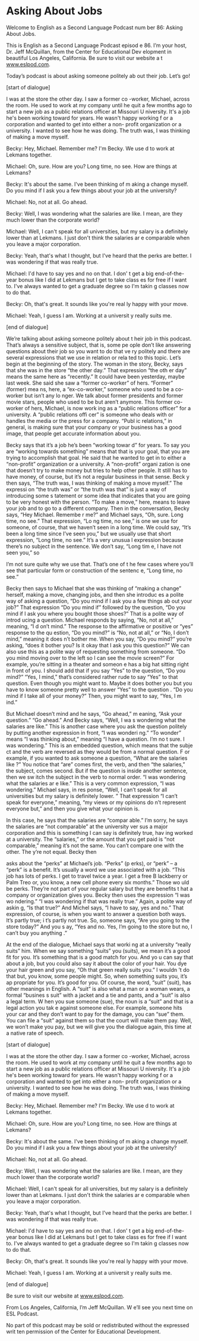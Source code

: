 # Asking About Jobs

Welcome to English as a Second Language Podcast num ber 86: Asking About Jobs.

This is English as a Second Language Podcast episod e 86. I’m your host, Dr. Jeff McQuillan, from the Center for Educational Dev elopment in beautiful Los Angeles, California. Be sure to visit our website a t www.eslpod.com.

Today’s podcast is about asking someone politely ab out their job. Let’s go!

[start of dialogue]

I was at the store the other day. I saw a former co -worker, Michael, across the room. He used to work at my company until he quit a  few months ago to start a new job as a public relations officer at Missouri U niversity. It's a job he's been working toward for years. He wasn't happy working f or a corporation and wanted to get into either a non- profit organization or a university. I wanted to see how he was doing. The truth was, I was thinking of making a move myself.

Becky: Hey, Michael. Remember me? I'm Becky. We use d to work at Lekmans together.

Michael: Oh, sure. How are you? Long time, no see. How are things at Lekmans?

Becky: It's about the same. I've been thinking of m aking a change myself. Do you mind if I ask you a few things about your job at the university?

Michael: No, not at all. Go ahead.

Becky: Well, I was wondering what the salaries are like. I mean, are they much lower than the corporate world?

Michael: Well, I can't speak for all universities, but my salary is a definitely lower than at Lekmans. I just don't think the salaries ar e comparable when you leave a major corporation.

Becky: Yeah, that's what I thought, but I've heard that the perks are better. I was wondering if that was really true.

Michael: I'd have to say yes and no on that. I don' t get a big end-of-the-year bonus like I did at Lekmans but I get to take class es for free if I want to. I've always wanted to get a graduate degree so I'm takin g classes now to do that.

Becky: Oh, that's great. It sounds like you're real ly happy with your move.

Michael: Yeah, I guess I am. Working at a universit y really suits me.

[end of dialogue]

We’re talking about asking someone politely about t heir job in this podcast. That’s always a sensitive subject, that is, some pe ople don’t like answering questions about their job so you want to do that ve ry politely and there are several expressions that we use in relation or rela ted to this topic. Let’s begin at the beginning of the story. The woman in the story,  Becky, says that she was in the store “the other day.” That expression “the oth er day” means the same here as “recently.” It could have been yesterday, maybe last week. She said she saw a “former co-worker” of hers. “Former” (former) mea ns, here, a “ex-co-worker,” someone who used to be a co-worker but isn’t any lo nger. We talk about former presidents and former movie stars, people who used to be but aren’t anymore. This former co-worker of hers, Michael, is now work ing as a “public relations officer” for a university. A “public relations offi cer” is someone who deals with or handles the media or the press for a company. “Publ ic relations,” in general, is making sure that your company or your business has a good image, that people get accurate information about you.

Becky says that it’s a job he’s been “working towar d” for years. To say you are “working towards something” means that that is your  goal, that you are trying to accomplish that goal. He said that he wanted to get  in to either a “non-profit” organization or a university. A “non-profit” organi zation is one that doesn’t try to make money but tries to help other people. It still  has to have money, of course, but it’s not a regular business in that sense. Beck y then says, “The truth was, I was thinking of making a move myself.” The expressi on “the truth was” or “the truth was that” is just a way of introducing some s tatement or some idea that indicates that you are going to be very honest with  the person. “To make a move,” here, means to leave your job and to go to a  different company. Then in the conversation, Becky says, “Hey Michael. Remembe r me?” and Michael says, “Oh, sure. Long time, no see.” That expression, “Lo ng time, no see,” is one we use for someone, of course, that we haven’t seen in  a long time. We could say, “It’s been a long time since I’ve seen you,” but we  usually use that short expression, “Long time, no see.” It’s a very unusua l expression because there’s no subject in the sentence. We don’t say, “Long tim e, I have not seen you,” so

I’m not sure quite why we use that. That’s one of t he few cases where you’ll see that particular form or construction of the sentenc e, “Long time, no see.”

Becky then says to Michael that she was thinking of  “making a change” herself, making a move, changing jobs, and then she introduc es a polite way of asking a question, “Do you mind if I ask you a few things ab out your job?” That expression “Do you mind if” followed by the question, “Do you mind if I ask you where you bought those shoes?” That is a polite way of introd ucing a question. Michael responds by saying, “No, not at all,” meaning, “I d on’t mind.” The response to the affirmative or positive or “yes” response to the qu estion, “Do you mind?” is “No, not at all,” or “No, I don’t mind,” meaning it does n’t bother me. When you say, “Do you mind?” you’re asking, “does it bother you? Is it okay that I ask you this question?” We can also use this as a polite way of requesting something from someone. “Do you mind moving over to the left so I can see the movie screen?” For example, you’re sitting in a theater and someon e has a big hat sitting right in front of you. I should add that if you say “Yes” to  the question, “Do you mind?” “Yes, I mind,” that’s considered rather rude to say  “Yes” to that question. Even though you might want to. Maybe it does bother you but you have to know someone pretty well to answer “Yes” to the question . “Do you mind if I take all of your money?” Then, you might want to say, “Yes, I m ind.”

But Michael doesn’t mind and he says, “Go ahead,” m eaning, “Ask your question.”  “Go ahead.” And Becky says, “Well, I wa s wondering what the salaries are like.” This is another case where you ask the question politely by putting another expression in front, “I was wonderi ng.” “To wonder” means “I was thinking about,” meaning “I have a question. I’m no t sure. I was wondering.” This is an embedded question, which means that the subje ct and the verb are reversed as they would be from a normal question. F or example, if you wanted to ask someone a question, “What are the salaries like ?” You notice that “are” comes first, the verb, and then “the salaries,” the  subject, comes second. But if the question is inside another sentence, then we sw itch the subject in the verb to normal order. “I was wondering what the salaries ar e like.” This is a very common expression, “I was wondering.” Michael says, in res ponse, “Well, I can’t speak for all universities but my salary is definitely lower. ” That expression “I can’t speak for everyone,” meaning, “my views or my opinions do n’t represent everyone but,” and then you give what your opinion is.

In this case, he says that the salaries are “compar able.” I’m sorry, he says the salaries are “not comparable” at the university ver sus a major corporation and this is something I can say is definitely true, hav ing worked at a university. The “salaries,” or the amount that you get paid is “not  comparable,” meaning it’s not the same. You can’t compare one with the other. The y’re not equal. Becky then

asks about the “perks” at Michael’s job. “Perks” (p erks), or “perk” – a “perk” is a benefit. It’s usually a word we use associated with  a job. “This job has lots of perks. I get to travel twice a year. I get a free B lackberry or Palm Treo or, you know, a new cell phone every six months.”  Those wo uld be perks. They’re not part of your regular salary but they are benefits t hat a company or organization gives you. Becky then uses the expression “I was wo ndering.” “I was wondering if that was really true.” Again, a polite way of askin g, “Is that true?” And Michel says, “I have to say, yes and no.” That expression,  of course, is when you want to answer a question both ways. It’s partly true; i t’s partly not true. So, someone says, “Are you going to the store today?” And you s ay, “Yes and no.  Yes, I’m going to the store but no, I can’t buy you anything .”

At the end of the dialogue, Michael says that worki ng at a university “really suits” him. When we say something “suits” you (suits), we mean it’s a good fit for you. It’s something that is a good match for you. And yo u can say that about a job, but you could also say it about the color of your hair.  You dye your hair green and you say, “Oh that green really suits you.” I wouldn ’t do that but, you know, some people might. So, when something suits you, it’s ap propriate for you. It’s good for you. Of course, the word, “suit” (suit), has other meanings in English. A “suit” is also what a man or a woman wears, a formal “busines s suit” with a jacket and a tie and pants, and a “suit” is also a legal term. W hen you sue someone (sue), the noun is a “suit” and that is a legal action you tak e against someone else. For example, someone hits your car and they don’t want to pay for the damage, you can “sue” them. You can file a “suit” against them so that the court will make them pay. Well, we won’t make you pay, but we will give you the dialogue again, this time at a native rate of speech.

[start of dialogue]

I was at the store the other day. I saw a former co -worker, Michael, across the room. He used to work at my company until he quit a  few months ago to start a new job as a public relations officer at Missouri U niversity. It's a job he's been working toward for years. He wasn't happy working f or a corporation and wanted to get into either a non- profit organization or a university. I wanted to see how he was doing. The truth was, I was thinking of making a move myself.

Becky: Hey, Michael. Remember me? I'm Becky. We use d to work at Lekmans together.

Michael: Oh, sure. How are you? Long time, no see. How are things at Lekmans?

Becky: It's about the same. I've been thinking of m aking a change myself. Do you mind if I ask you a few things about your job at the university?

Michael: No, not at all. Go ahead.

Becky: Well, I was wondering what the salaries are like. I mean, are they much lower than the corporate world?

Michael: Well, I can't speak for all universities, but my salary is a definitely lower than at Lekmans. I just don't think the salaries ar e comparable when you leave a major corporation.

Becky: Yeah, that's what I thought, but I've heard that the perks are better. I was wondering if that was really true.

Michael: I'd have to say yes and no on that. I don' t get a big end-of-the-year bonus like I did at Lekmans but I get to take class es for free if I want to. I've always wanted to get a graduate degree so I'm takin g classes now to do that.

Becky: Oh, that's great. It sounds like you're real ly happy with your move.

Michael: Yeah, I guess I am. Working at a universit y really suits me.

[end of dialogue]

Be sure to visit our website at www.eslpod.com.

From Los Angeles, California, I’m Jeff McQuillan. W e’ll see you next time on ESL Podcast.

 No part of this podcast may be sold or redistributed without the expressed writ ten permission of the Center for Educational Development.

